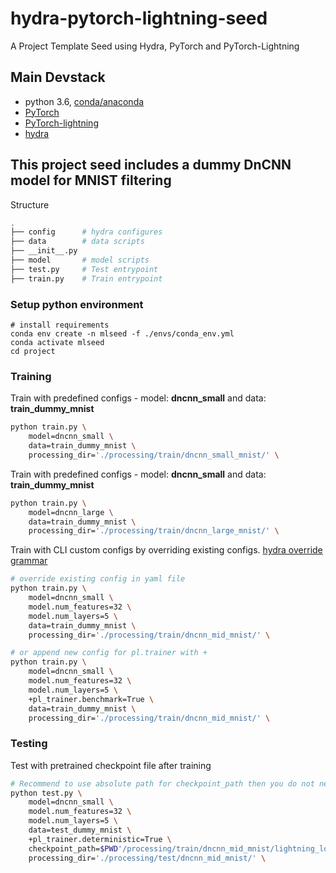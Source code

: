 # hydra-pytorch-lightning-seed
A Project Template Seed using Hydra, PyTorch and PyTorch-Lightning

## Main Devstack
- python 3.6, [conda/anaconda](https://www.anaconda.com/)
- [PyTorch](https://pytorch.org/)
- [PyTorch-lightning](https://www.pytorchlightning.ai/)
- [hydra](https://hydra.cc/)

## This project seed includes a dummy DnCNN model for MNIST filtering
Structure
```bash
.
├── config      # hydra configures
├── data        # data scripts
├── __init__.py
├── model       # model scripts
├── test.py     # Test entrypoint
├── train.py    # Train entrypoint
```
### Setup python environment
```
# install requirements
conda env create -n mlseed -f ./envs/conda_env.yml
conda activate mlseed
cd project
```
 
### Training

Train with predefined configs - model: **dncnn_small** and data: **train_dummy_mnist**

```bash
python train.py \
    model=dncnn_small \
    data=train_dummy_mnist \
    processing_dir='./processing/train/dncnn_small_mnist/' \
```

Train with predefined configs - model: **dncnn_small** and data: **train_dummy_mnist**

```bash
python train.py \
    model=dncnn_large \
    data=train_dummy_mnist \
    processing_dir='./processing/train/dncnn_large_mnist/' \
```
Train with CLI custom configs by overriding existing configs. [hydra override grammar](https://hydra.cc/docs/advanced/override_grammar/basic)  
```bash
# override existing config in yaml file
python train.py \
    model=dncnn_small \
    model.num_features=32 \
    model.num_layers=5 \
    data=train_dummy_mnist \
    processing_dir='./processing/train/dncnn_mid_mnist/' \

# or append new config for pl.trainer with +
python train.py \
    model=dncnn_small \
    model.num_features=32 \
    model.num_layers=5 \
    +pl_trainer.benchmark=True \
    data=train_dummy_mnist \
    processing_dir='./processing/train/dncnn_mid_mnist/' \
```

### Testing
Test with pretrained checkpoint file after training 

```bash
# Recommend to use absolute path for checkpoint_path then you do not need extract $PWD
python test.py \
    model=dncnn_small \
    model.num_features=32 \
    model.num_layers=5 \
    data=test_dummy_mnist \
    +pl_trainer.deterministic=True \
    checkpoint_path=$PWD'/processing/train/dncnn_mid_mnist/lightning_logs/version_0/checkpoints/epoch=19-step=8450.ckpt' \
    processing_dir='./processing/test/dncnn_mid_mnist/' \
```
